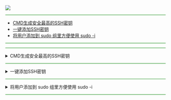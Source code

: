 <img src="https://cdn.jsdelivr.net/gh/Jianfei-DinG/bash/script/66c2af54e65d4.png" width="%100" height="auto" align="center" />

<hr style="border: none; height: 1px; background-color: green;">

- [CMD生成安全最高的SSH密钥](#0) &nbsp;&nbsp;&nbsp;&nbsp;
- [一键添加SSH密钥](#1) &nbsp;&nbsp;&nbsp;&nbsp;
- [将用户添加到 sudo 组里方便使用 sudo -i](#2) &nbsp;&nbsp;&nbsp;&nbsp;

<hr style="border: none; height: 1px; background-color: green;">

</details>
<hr style="border: none; height: 1px; background-color: green;">
<details>  
<summary>CMD生成安全最高的SSH密钥</summary> 
<a name="2"></a>
  
```
ssh-keygen -t ed25519 -a 100 -f %USERPROFILE%\.ssh\id_rsa
```
示例：
```
Generating public/private rsa key pair.
Enter file in which to save the key (C:\Users\你的用户名\.ssh\id_rsa):  ← 按回车即可（使用默认）
Enter passphrase (empty for no passphrase):                           ← 通常直接回车（设置密码安全性最高）
Enter same passphrase again:                                          ← 再次回车 （设置密码安全性最高）
```
</details>
<hr style="border: none; height: 1px; background-color: green;">
<details>  
<summary>一键添加SSH密钥</summary> 
<a name="1"></a>
  
```
sh <(curl -Ls https:///cdn.jsdelivr.net/gh/Jianfei-DinG/bash/script/ssh_key_installer.sh)
```

```
bash <(curl -Ls https:///cdn.jsdelivr.net/gh/Jianfei-DinG/bash/script/ssh_key_installer.sh)
```
Ubuntu / Debian 安装 sudo 和 curl
```
apt update && apt install -y sudo curl
```
Alpine Linux 安装 sudo 和 curl
```
apk update && apk add sudo curl
```
</details>
<hr style="border: none; height: 1px; background-color: green;">
<details>  
<summary>将用户添加到 sudo 组里方便使用 sudo -i</summary> 
<a name="2"></a>
  
```
usermod -aG sudo "$(whoami)"
```
``
命令执行后需要重新连接才能生效
``
</details>
<hr style="border: none; height: 1px; background-color: green;">
